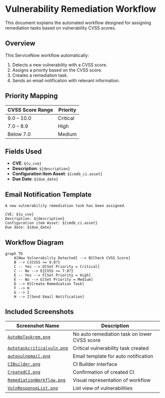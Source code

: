 
# Vulnerability Remediation Workflow

This document explains the automated workflow designed for assigning remediation tasks based on vulnerability CVSS scores.

## Overview

This ServiceNow workflow automatically:

1. Detects a new vulnerability with a CVSS score.
2. Assigns a priority based on the CVSS score.
3. Creates a remediation task.
4. Sends an email notification with relevant information.

## Priority Mapping

| CVSS Score Range | Priority  |
|------------------|-----------|
| 9.0 – 10.0       | Critical  |
| 7.0 – 8.9        | High      |
| Below 7.0        | Medium    |

## Fields Used

- **CVE**: `${u_cve}`
- **Description**: `${description}`
- **Configuration Item Asset**: `${cmdb_ci.asset}`
- **Due Date**: `${due_date}`

## Email Notification Template

```
A new vulnerability remediation task has been assigned.

CVE: ${u_cve}
Description: ${description}
Configuration item Asset: ${cmdb_ci.asset}
Due date: ${due_date}
```

## Workflow Diagram

```mermaid
graph TD
    A[New Vulnerability Detected] --> B[Check CVSS Score]
    B --> C{CVSS >= 9.0?}
    C -- Yes --> D[Set Priority = Critical]
    C -- No --> E{CVSS >= 7.0?}
    E -- Yes --> F[Set Priority = High]
    E -- No --> G[Set Priority = Medium]
    D --> H[Create Remediation Task]
    F --> H
    G --> I
    H --> I[Send Email Notification]
```

## Included Screenshots
| Screenshot Name                                        | Description                                 |
|--------------------------------------------------------|---------------------------------------------|
| [`AutoNoTaskrem.png`](./screenshots/AutoNoTaskrem.png)       | No auto remediation task on lower CVSS score            |
| [`Autotaskcriticalvuln.png`](./screenshots/Autotaskcriticalvuln.png) | Critical vulnerability task created |
| [`autovulnemail.png`](./screenshots/autovulnemail.png) | Email template for auto notification        |
| [`CIBuilder.png`](./screenshots/CIBuilder.png)         | CI Builder interface                        |
| [`CreatedCI.png`](./screenshots/CreatedCI.png)         | Confirmation of created CI                  |
| [`RemediationWorkflow.png`](./screenshots/RemediationWorkflow.png) | Visual representation of workflow |
| [`VulnResponseList.png`](./screenshots/VulnResponseList.png) | List view of vulnerabilities          |


